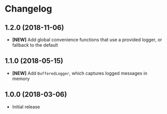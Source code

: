 # Changelog

## 1.2.0 (2018-11-06)

- **[NEW]** Add global convenience functions that use a provided logger, or fallback to the default

## 1.1.0 (2018-05-15)

- **[NEW]** Add `BufferedLogger`, which captures logged messages in memory

## 1.0.0 (2018-03-06)

- Initial release
